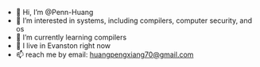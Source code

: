 - 👋 Hi, I’m @Penn-Huang
- 👀 I’m interested in systems, including compilers, computer security, and os
- 🌱 I’m currently learning compilers 
- 📘 I live in Evanston right now
- 📫 reach me by email: huangpengxiang70@gmail.com
